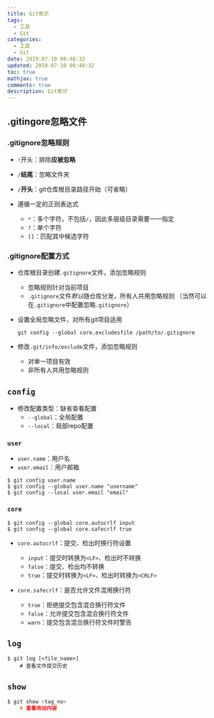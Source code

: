 ```yaml
---
title: Git常识
tags:
  - 工具
  - Git
categories:
  - 工具
  - Git
date: 2019-07-10 00:48:32
updated: 2019-07-10 00:48:32
toc: true
mathjax: true
comments: true
description: Git常识
---
```


##	.gitingore忽略文件

###	.gitignore忽略规则

-	`!`开头：排除**应被忽略**

-	`/`**结尾**：忽略文件夹

-	`/`**开头**：git仓库根目录路径开始（可省略）

-	遵循一定的正则表达式
	-	`*`：多个字符，不包括`/`，因此多层级目录需要一一指定
	-	`?`：单个字符
	-	`[]`：匹配其中候选字符

###	.gitignore配置方式

-	仓库根目录创建`.gitignore`文件，添加忽略规则
	-	忽略规则针对当前项目
	-	`.gitignore`文件*默认*随仓库分发，所有人共用忽略规则
		（当然可以在`.gitignore`中配置忽略`.gitignore`）

-	设置全局忽略文件，对所有git项目适用
	```shell
	git config --global core.excludesfile /path/to/.gitignore
	```

-	修改`.git/info/exclude`文件，添加忽略规则
	-	对单一项目有效
	-	非所有人共用忽略规则

##	`config`

-	修改配置类型：缺省查看配置
	-	`--global`：全局配置
	-	`--local`：局部repo配置

###	`user`

-	`user.name`：用户名
-	`user.email`：用户邮箱

```shell
$ git config user.name
$ git config --global user.name "username"
$ git config --local user.email "email"
```

###	`core`

```shell
$ git config --global core.autocrlf input
$ git config --global core.safecrlf true
```

-	`core.autocrlf`：提交、检出时换行符设置
	-	`input`：提交时转换为`<LF>`、检出时不转换
	-	`false`：提交、检出均不转换
	-	`true`：提交时转换为`<LF>`、检出时转换为`<CRLF>`

-	`core.safecrlf`：是否允许文件混用换行符
	-	`true`：拒绝提交包含混合换行符文件
	-	`false`：允许提交包含混合换行符文件
	-	`warn`：提交包含混合换行符文件时警告

##	`log`

```shell
$ git log [<file_name>]
	# 查看文件提交历史
```

##	`show`

```c
$ git show <tag_no>
	# 查看改动内容
```

